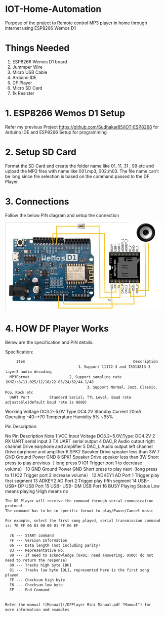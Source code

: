 # IOT-Home-Automation
Purpose of the project to Remote control MP3 player in home through internet using ESP8266 Wemos D1

# Things Needed

1. ESP8266 Wemos D1 board
2. Jummper Wire
3. Micro USB Cable
4. Arduino IDE
5. DF Player
6. Micro SD Card
7. 1k Resister

# 1. ESP8266 Wemos D1 Setup
  Refer my previous Project https://github.com/Sudhakar85/IOT-ESP8266 for Arduino IDE and ESP8266 Setup for programming


# 2. Setup SD Card
Format the SD Card and create the folder name like 01, 11, 31 , 99 etc and upload the MP3 files with name like 001.mp3, 002.m03.
The file name can't be long since file selection is based on the command passed to the DF Player

# 3. Connections

Follow the below PIN diagram and setup the connection

![Diagram](/Diagram.jpg?raw=true "Diagram")

# 4. HOW DF Player Works

Below are the specification and PIN details.

Specification:

         Item                                                 Description
                                     1、Support 11172-3 and ISO13813-3 layer3 audio decoding
      MP3Format                  2、Support sampling rate (KHZ):8/11.025/12/16/22.05/24/32/44.1/48
                                         3、Support Normal、Jazz、Classic、Pop、Rock etc
      UART Port         Standard Serial; TTL Level; Baud rate adjustable(default baud rate is 9600)
 Working Voltage                                     DC3.2~5.0V Type DC4.2V
 Standby Current                                                 20mA
       Operating
                                                               -40~+70
      Temperature
       Humidity                                                5% ~95%
       
Pin Description:

   No            Pin            Description                                Note
    1            VCC           Input Voltage                   DC3.2~5.0V;Type: DC4.2V
    2            RX          UART serial input
    3             TX        UART serial output
    4           DAC_R    Audio output right channel            Drive earphone and amplifier
    5           DAC_L    Audio output left channel             Drive earphone and amplifier
    6            SPK2            Speaker                       Drive speaker less than 3W
    7            GND              Ground                               Power GND
    8            SPK1            Speaker                      Drive speaker less than 3W
                                                          Short press to play previous（ long press
    9            IO1           Trigger port 1
                                                                   to decrease volume）
    10           GND              Ground                               Power GND
                                                          Short press to play next（long press to
    11           IO2           Trigger port 2
                                                                    increase volume）
    12          ADKEY1           AD Port 1                      Trigger play first segment
    13          ADKEY2           AD Port 2                      Trigger play fifth segment
    14           USB+            USB+ DP                                 USB Port
    15           USB-            USB- DM                                 USB Port
    16           BUSY          Playing Status              Low means playing \High means no
    
    The DF Player will receive the command through serial communication protocol. 
    The command has to be in specific format to play/Pause/Cancel music
    
    For example, select the first song played, serial transmission command is: 7E FF 06 03 00 00 01 FF E6 EF
    
      7E --- START command
      FF --- Version Information
      06 --- Data length (not including parity)
      03 --- Representative No.
      00 --- If need to acknowledge [0x01: need answering, 0x00: do not need to return the response]
      00 --- Tracks high byte [DH]
      01 --- Tracks low byte [DL], represented here is the first song played
      FF --- Checksum high byte
      E6 --- Checksum low byte
      EF --- End Command
    
    
    Refer the manual ![Manual](/DFPlayer Mini Manual.pdf "Manual") for more information and examples
    
    
    

  
